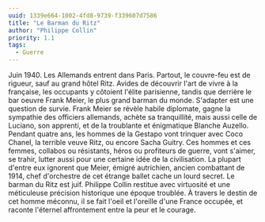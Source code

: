 ```yaml
---
uuid: 1339e664-1002-4fd8-9739-f339607d7586
title: "Le Barman du Ritz"
author: "Philippe Collin"
priority: 1.1
tags:
  - Guerre
---
```


Juin 1940. Les Allemands entrent dans Paris. Partout, le couvre-feu est de rigueur, sauf au grand hôtel Ritz. Avides de découvrir l'art de vivre à la française, les occupants y côtoient l'élite parisienne, tandis que derrière le bar oeuvre Frank Meier, le plus grand barman du monde.
S'adapter est une question de survie. Frank Meier se révèle habile diplomate, gagne la sympathie des officiers allemands, achète sa tranquillité, mais aussi celle de Luciano, son apprenti, et de la troublante et énigmatique Blanche Auzello. Pendant quatre ans, les hommes de la Gestapo vont trinquer avec Coco Chanel, la terrible veuve Ritz, ou encore Sacha Guitry. Ces hommes et ces femmes, collabos ou résistants, héros ou profiteurs de guerre, vont s'aimer, se trahir, lutter aussi pour une certaine idée de la civilisation.
La plupart d'entre eux ignorent que Meier, émigré autrichien, ancien combattant de 1914, chef d'orchestre de cet étrange ballet cache un lourd secret. Le barman du Ritz est juif.
Philippe Collin restitue avec virtuosité et une méticuleuse précision historique une époque troublée. À travers le destin de cet homme méconnu, il se fait l'oeil et l'oreille d'une France occupée, et raconte l'éternel affrontement entre la peur et le courage.
